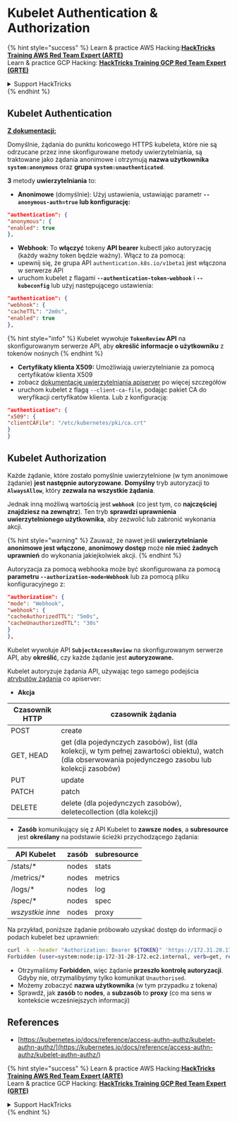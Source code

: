 # Kubelet Authentication & Authorization

{% hint style="success" %}
Learn & practice AWS Hacking:<img src="../../../.gitbook/assets/image (1).png" alt="" data-size="line">[**HackTricks Training AWS Red Team Expert (ARTE)**](https://training.hacktricks.xyz/courses/arte)<img src="../../../.gitbook/assets/image (1).png" alt="" data-size="line">\
Learn & practice GCP Hacking: <img src="../../../.gitbook/assets/image (2).png" alt="" data-size="line">[**HackTricks Training GCP Red Team Expert (GRTE)**<img src="../../../.gitbook/assets/image (2).png" alt="" data-size="line">](https://training.hacktricks.xyz/courses/grte)

<details>

<summary>Support HackTricks</summary>

* Check the [**subscription plans**](https://github.com/sponsors/carlospolop)!
* **Join the** 💬 [**Discord group**](https://discord.gg/hRep4RUj7f) or the [**telegram group**](https://t.me/peass) or **follow** us on **Twitter** 🐦 [**@hacktricks\_live**](https://twitter.com/hacktricks\_live)**.**
* **Share hacking tricks by submitting PRs to the** [**HackTricks**](https://github.com/carlospolop/hacktricks) and [**HackTricks Cloud**](https://github.com/carlospolop/hacktricks-cloud) github repos.

</details>
{% endhint %}

## Kubelet Authentication <a href="#kubelet-authentication" id="kubelet-authentication"></a>

[**Z dokumentacji:**](https://kubernetes.io/docs/reference/access-authn-authz/kubelet-authn-authz/)

Domyślnie, żądania do punktu końcowego HTTPS kubeleta, które nie są odrzucane przez inne skonfigurowane metody uwierzytelniania, są traktowane jako żądania anonimowe i otrzymują **nazwa użytkownika `system:anonymous`** oraz **grupa `system:unauthenticated`**.

**3** metody **uwierzytelniania** to:

* **Anonimowe** (domyślnie): Użyj ustawienia, ustawiając parametr **`--anonymous-auth=true` lub konfigurację:**
```json
"authentication": {
"anonymous": {
"enabled": true
},
```
* **Webhook**: To **włączyć** tokeny **API bearer** kubectl jako autoryzację (każdy ważny token będzie ważny). Włącz to za pomocą:
* upewnij się, że grupa API `authentication.k8s.io/v1beta1` jest włączona w serwerze API
* uruchom kubelet z flagami **`--authentication-token-webhook`** i **`--kubeconfig`** lub użyj następującego ustawienia:
```json
"authentication": {
"webhook": {
"cacheTTL": "2m0s",
"enabled": true
},
```
{% hint style="info" %}
Kubelet wywołuje **`TokenReview` API** na skonfigurowanym serwerze API, aby **określić informacje o użytkowniku** z tokenów nośnych
{% endhint %}

* **Certyfikaty klienta X509:** Umożliwiają uwierzytelnianie za pomocą certyfikatów klienta X509
* zobacz [dokumentację uwierzytelniania apiserver](https://kubernetes.io/docs/reference/access-authn-authz/authentication/#x509-client-certs) po więcej szczegółów
* uruchom kubelet z flagą `--client-ca-file`, podając pakiet CA do weryfikacji certyfikatów klienta. Lub z konfiguracją:
```json
"authentication": {
"x509": {
"clientCAFile": "/etc/kubernetes/pki/ca.crt"
}
}
```
## Kubelet Authorization <a href="#kubelet-authentication" id="kubelet-authentication"></a>

Każde żądanie, które zostało pomyślnie uwierzytelnione (w tym anonimowe żądanie) **jest następnie autoryzowane**. **Domyślny** tryb autoryzacji to **`AlwaysAllow`**, który **zezwala na wszystkie żądania**.

Jednak inną możliwą wartością jest **`webhook`** (co jest tym, co **najczęściej znajdziesz na zewnątrz**). Ten tryb **sprawdzi uprawnienia uwierzytelnionego użytkownika**, aby zezwolić lub zabronić wykonania akcji.

{% hint style="warning" %}
Zauważ, że nawet jeśli **uwierzytelnianie anonimowe jest włączone**, **anonimowy dostęp** może **nie mieć żadnych uprawnień** do wykonania jakiejkolwiek akcji.
{% endhint %}

Autoryzacja za pomocą webhooka może być skonfigurowana za pomocą **parametru `--authorization-mode=Webhook`** lub za pomocą pliku konfiguracyjnego z:
```json
"authorization": {
"mode": "Webhook",
"webhook": {
"cacheAuthorizedTTL": "5m0s",
"cacheUnauthorizedTTL": "30s"
}
},
```
Kubelet wywołuje API **`SubjectAccessReview`** na skonfigurowanym serwerze API, aby **określić**, czy każde żądanie jest **autoryzowane.**

Kubelet autoryzuje żądania API, używając tego samego podejścia [atrybutów żądania](https://kubernetes.io/docs/reference/access-authn-authz/authorization/#review-your-request-attributes) co apiserver:

* **Akcja**

| Czasownik HTTP | czasownik żądania                                                                                                                                                  |
| -------------- | ------------------------------------------------------------------------------------------------------------------------------------------------------------------ |
| POST           | create                                                                                                                                                             |
| GET, HEAD      | get (dla pojedynczych zasobów), list (dla kolekcji, w tym pełnej zawartości obiektu), watch (dla obserwowania pojedynczego zasobu lub kolekcji zasobów)       |
| PUT            | update                                                                                                                                                             |
| PATCH          | patch                                                                                                                                                              |
| DELETE         | delete (dla pojedynczych zasobów), deletecollection (dla kolekcji)                                                                                               |

* **Zasób** komunikujący się z API Kubelet to **zawsze** **nodes**, a **subresource** jest **określany** na podstawie ścieżki przychodzącego żądania:

| API Kubelet   | zasób   | subresource |
| --------------| ------- | ----------- |
| /stats/\*     | nodes   | stats       |
| /metrics/\*   | nodes   | metrics     |
| /logs/\*      | nodes   | log         |
| /spec/\*      | nodes   | spec        |
| _wszystkie inne_ | nodes | proxy       |

Na przykład, poniższe żądanie próbowało uzyskać dostęp do informacji o podach kubelet bez uprawnień:
```bash
curl -k --header "Authorization: Bearer ${TOKEN}" 'https://172.31.28.172:10250/pods'
Forbidden (user=system:node:ip-172-31-28-172.ec2.internal, verb=get, resource=nodes, subresource=proxy)
```
* Otrzymaliśmy **Forbidden**, więc żądanie **przeszło kontrolę autoryzacji**. Gdyby nie, otrzymalibyśmy tylko komunikat `Unauthorised`.
* Możemy zobaczyć **nazwa użytkownika** (w tym przypadku z tokena)
* Sprawdź, jak **zasób** to **nodes**, a **subzasób** to **proxy** (co ma sens w kontekście wcześniejszych informacji)

## References

* [https://kubernetes.io/docs/reference/access-authn-authz/kubelet-authn-authz/](https://kubernetes.io/docs/reference/access-authn-authz/kubelet-authn-authz/)

{% hint style="success" %}
Learn & practice AWS Hacking:<img src="../../../.gitbook/assets/image (1).png" alt="" data-size="line">[**HackTricks Training AWS Red Team Expert (ARTE)**](https://training.hacktricks.xyz/courses/arte)<img src="../../../.gitbook/assets/image (1).png" alt="" data-size="line">\
Learn & practice GCP Hacking: <img src="../../../.gitbook/assets/image (2).png" alt="" data-size="line">[**HackTricks Training GCP Red Team Expert (GRTE)**<img src="../../../.gitbook/assets/image (2).png" alt="" data-size="line">](https://training.hacktricks.xyz/courses/grte)

<details>

<summary>Support HackTricks</summary>

* Check the [**subscription plans**](https://github.com/sponsors/carlospolop)!
* **Join the** 💬 [**Discord group**](https://discord.gg/hRep4RUj7f) or the [**telegram group**](https://t.me/peass) or **follow** us on **Twitter** 🐦 [**@hacktricks\_live**](https://twitter.com/hacktricks\_live)**.**
* **Share hacking tricks by submitting PRs to the** [**HackTricks**](https://github.com/carlospolop/hacktricks) and [**HackTricks Cloud**](https://github.com/carlospolop/hacktricks-cloud) github repos.

</details>
{% endhint %}
